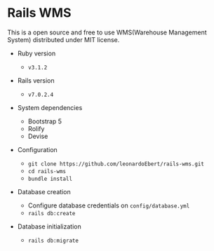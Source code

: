 # Rails WMS

This is a open source and free to use WMS(Warehouse Management System) distributed under MIT license.

* Ruby version
  * `v3.1.2`
  
* Rails version
  * `v7.0.2.4`
* System dependencies
  * Bootstrap 5
  * Rolify
  * Devise

* Configuration
  * `git clone https://github.com/leonardoEbert/rails-wms.git`
  * `cd rails-wms`
  * `bundle install`

* Database creation
  * Configure database credentials on `config/database.yml`
  * `rails db:create`

* Database initialization
  * `rails db:migrate`



